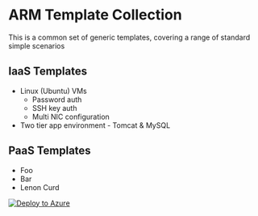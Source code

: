 # ARM Template Collection

This is a common set of generic templates, covering a range of standard simple scenarios

## IaaS Templates
* Linux (Ubuntu) VMs
  * Password auth
  * SSH key auth
  * Multi NIC configuration
* Two tier app environment - Tomcat & MySQL

## PaaS Templates
* Foo
* Bar
* Lenon Curd

[![Deploy to Azure](http://azuredeploy.net/deploybutton.png)](https://azuredeploy.net/)